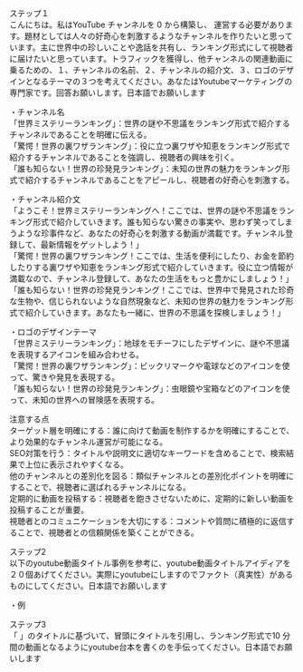 ステップ１  
こんにちは。私はYouTube チャンネルを 0 から構築し、 運営する必要があります。題材としては人々の好奇心を刺激するようなチャンネルを作りたいと思っています。主に世界中の珍しいことや逸話を共有し、ランキング形式にして視聴者に届けたいと思っています。トラフィックを獲得し、他チャンネルの関連動画に乗るための、１、チャンネルの名前、２、チャンネルの紹介文、３、ロゴのデザインとなるテーマの３つを考えてください。あなたはYoutubeマーケティングの専門家です。回答お願いします。日本語でお願いします

・チャンネル名  
「世界ミステリーランキング」：世界の謎や不思議をランキング形式で紹介するチャンネルであることを明確に伝える。  
「驚愕！世界の裏ワザランキング」：役に立つ裏ワザや知恵をランキング形式で紹介するチャンネルであることを強調し、視聴者の興味を引く。  
「誰も知らない！世界の珍発見ランキング」：未知の世界の魅力をランキング形式で紹介するチャンネルであることをアピールし、視聴者の好奇心を刺激する。  

・チャンネル紹介文  
「ようこそ！世界ミステリーランキングへ！ここでは、世界の謎や不思議をランキング形式で紹介していきます。誰も知らない驚きの事実や、思わず笑ってしまうような珍事件など、あなたの好奇心を刺激する動画が満載です。チャンネル登録して、最新情報をゲットしよう！」  
「驚愕！世界の裏ワザランキング！ここでは、生活を便利にしたり、お金を節約したりする裏ワザや知恵をランキング形式で紹介していきます。役に立つ情報が満載なので、チャンネル登録して、あなたの生活をもっと豊かにしましょう！」  
「誰も知らない！世界の珍発見ランキング！ここでは、世界中で発見された珍奇な生物や、信じられないような自然現象など、未知の世界の魅力をランキング形式で紹介していきます。あなたも一緒に、世界の不思議を探検しましょう！」  

・ロゴのデザインテーマ  
「世界ミステリーランキング」：地球をモチーフにしたデザインに、謎や不思議を表現するアイコンを組み合わせる。  
「驚愕！世界の裏ワザランキング」：ビックリマークや電球などのアイコンを使って、驚きや発見を表現する。  
「誰も知らない！世界の珍発見ランキング」：虫眼鏡や宝箱などのアイコンを使って、未知の世界への冒険感を表現する。  

注意する点  
ターゲット層を明確にする：誰に向けて動画を制作するかを明確にすることで、より効果的なチャンネル運営が可能になる。  
SEO対策を行う：タイトルや説明文に適切なキーワードを含めることで、検索結果で上位に表示されやすくなる。  
他のチャンネルとの差別化を図る：類似チャンネルとの差別化ポイントを明確にすることで、視聴者に選ばれるチャンネルになる。  
定期的に動画を投稿する：視聴者を飽きさせないために、定期的に新しい動画を投稿することが重要。  
視聴者とのコミュニケーションを大切にする：コメントや質問に積極的に返信することで、視聴者との信頼関係を築くことができる。  

ステップ2  
以下のyoutube動画タイトル事例を参考に、youtube動画タイトルアイディアを２０個あげてください。実際にyoutubeにしますのでファクト（真実性）があるものにしてください。日本語でお願いします

・例

ステップ3  
「 」のタイトルに基づいて、冒頭にタイトルを引用し、ランキング形式で10 分間の動画となるようにyoutube台本を書くのを手伝ってください。日本語でお願いします
